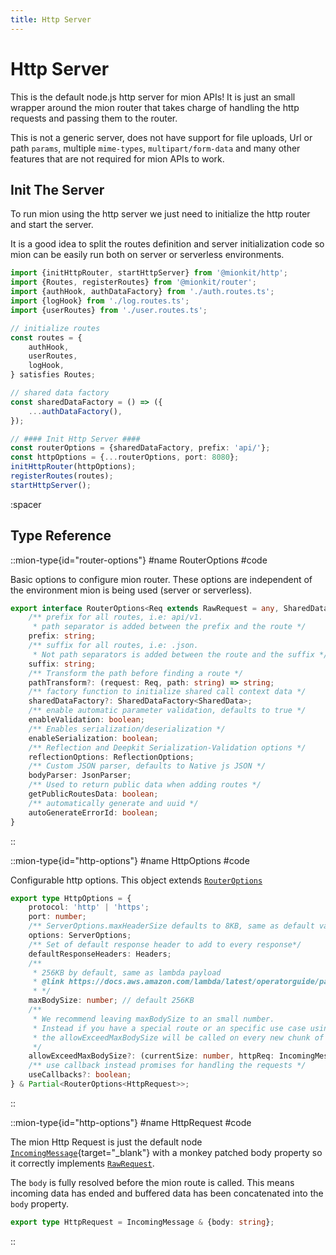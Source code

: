 ```yaml
---
title: Http Server
---
```


# Http Server

This is the default node.js http server for mion APIs! It is just an small wrapper around the mion router that takes charge of handling the http requests and passing them to the router.

This is not a generic server, does not have support for file uploads, Url or path `params`, multiple `mime-types`, `multipart/form-data` and many other features that are not required for mion APIs to work. 


## Init The Server

To run mion using the http server we just need to initialize the http router and start the server.

It is a good idea to split the routes definition and server initialization code so mion can be easily run both on server or serverless environments.

<!-- embedme ../../../packages/http/examples/init-http-router.ts -->
```ts
import {initHttpRouter, startHttpServer} from '@mionkit/http';
import {Routes, registerRoutes} from '@mionkit/router';
import {authHook, authDataFactory} from './auth.routes.ts';
import {logHook} from './log.routes.ts';
import {userRoutes} from './user.routes.ts';

// initialize routes
const routes = {
    authHook,
    userRoutes,
    logHook,
} satisfies Routes;

// shared data factory
const sharedDataFactory = () => ({
    ...authDataFactory(),
});

// #### Init Http Server ####
const routerOptions = {sharedDataFactory, prefix: 'api/'};
const httpOptions = {...routerOptions, port: 8080};
initHttpRouter(httpOptions);
registerRoutes(routes);
startHttpServer();

```

:spacer

## Type Reference


::mion-type{id="router-options"}
#name
RouterOptions
#code

Basic options to configure mion router. These options are independent of the environment mion is being used (server or serverless).

<!-- embedme ../../../packages/router/src/types.ts#L113-L136 -->
```ts
export interface RouterOptions<Req extends RawRequest = any, SharedData = any> extends CoreOptions {
    /** prefix for all routes, i.e: api/v1.
     * path separator is added between the prefix and the route */
    prefix: string;
    /** suffix for all routes, i.e: .json.
     * Not path separators is added between the route and the suffix */
    suffix: string;
    /** Transform the path before finding a route */
    pathTransform?: (request: Req, path: string) => string;
    /** factory function to initialize shared call context data */
    sharedDataFactory?: SharedDataFactory<SharedData>;
    /** enable automatic parameter validation, defaults to true */
    enableValidation: boolean;
    /** Enables serialization/deserialization */
    enableSerialization: boolean;
    /** Reflection and Deepkit Serialization-Validation options */
    reflectionOptions: ReflectionOptions;
    /** Custom JSON parser, defaults to Native js JSON */
    bodyParser: JsonParser;
    /** Used to return public data when adding routes */
    getPublicRoutesData: boolean;
    /** automatically generate and uuid */
    autoGenerateErrorId: boolean;
}
```
::

::mion-type{id="http-options"}
#name
HttpOptions
#code

Configurable http options. This object extends [`RouterOptions`](#router-options)

<!-- embedme ../../../packages/http/src/types.ts#L12-L32 -->
```ts
export type HttpOptions = {
    protocol: 'http' | 'https';
    port: number;
    /** ServerOptions.maxHeaderSize defaults to 8KB, same as default value in new node versions */
    options: ServerOptions;
    /** Set of default response header to add to every response*/
    defaultResponseHeaders: Headers;
    /**
     * 256KB by default, same as lambda payload
     * @link https://docs.aws.amazon.com/lambda/latest/operatorguide/payload.html
     * */
    maxBodySize: number; // default 256KB
    /**
     * We recommend leaving maxBodySize to an small number.
     * Instead if you have a special route or an specific use case using a large payload
     * the allowExceedMaxBodySize will be called on every new chunk of data received.
     */
    allowExceedMaxBodySize?: (currentSize: number, httpReq: IncomingMessage, httpResponse: ServerResponse) => boolean;
    /** use callback instead promises for handling the requests */
    useCallbacks?: boolean;
} & Partial<RouterOptions<HttpRequest>>;
```
::


::mion-type{id="http-options"}
#name
HttpRequest
#code

The mion Http Request is just the default node [`IncomingMessage`](https://nodejs.org/api/http.html#class-httpincomingmessage){target="_blank"} with a monkey patched body property so it correctly implements [`RawRequest`](./1.router/5.request-and-response.md#raw-request).

The `body` is fully resolved before the mion route is called. This means incoming data has ended and buffered data has been concatenated into the `body` property.

<!-- embedme ../../../packages/http/src/types.ts#L34-L34 -->
```ts
export type HttpRequest = IncomingMessage & {body: string};
```
::

